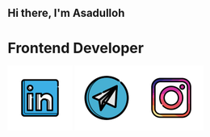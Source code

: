 ## Hi there, I'm Asadulloh 

# Frontend Developer

[![linkedin](https://github.com/Asat1llo/Asat1llo/blob/main/assets/linkedin.svg)](linkedin.com/in/asadulloh-iminjonov-b55549294) [![telegram](https://github.com/Asat1llo/Asat1llo/blob/main/assets/telegram.svg)](@asadull9h)[![instagram](https://github.com/Asat1llo/Asat1llo/blob/main/assets/instagram.svg)](https://instagram.com/asadulloh_iminjonov?igshid=M2RkZGJiMzhjOQ==)